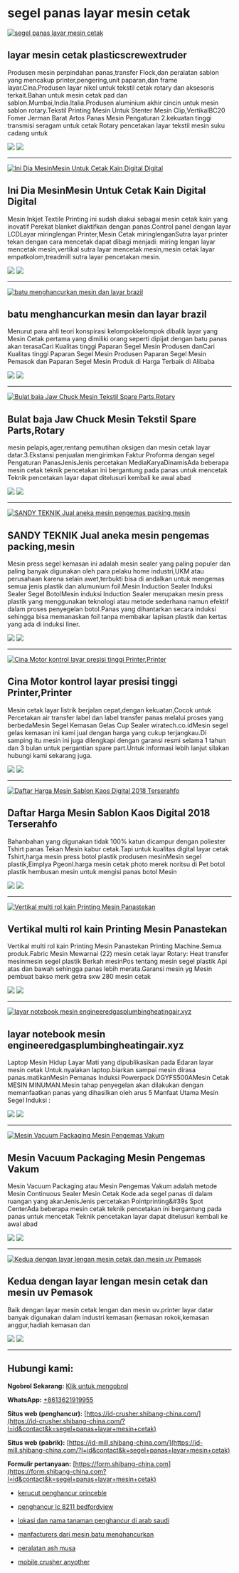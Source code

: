 # segel panas layar mesin cetak

<a href="https://swt.shibang-china.com/?l=id&img&k=segel+panas+layar+mesin+cetak" target="_blank">![segel panas layar mesin cetak](http://static.shibang-china.com/all-800x300/1238.jpg)</a>

## layar mesin cetak plasticscrewextruder
Produsen mesin perpindahan panas,transfer Flock,dan peralatan sablon yang mencakup printer,pengering,unit paparan,dan frame layar.Cina.Produsen layar nikel untuk tekstil cetak rotary dan aksesoris terkait.Bahan untuk mesin cetak pad dan sablon.Mumbai,India.Italia.Produsen aluminium akhir cincin untuk mesin sablon rotary.Tekstil Printing Mesin Untuk Stenter Mesin Clip,VertikalBC20 Fomer Jerman Barat Artos Panas Mesin Pengaturan 2.kekuatan tinggi transmisi seragam untuk cetak Rotary pencetakan layar tekstil mesin suku cadang untuk


<a href="https://whatsapp.shibangsoft.com/WhatsApp.php" target="_blank" title="WhatsApp">![](http://static.shibang-china.com/icon/whatsapp.png)</a> <a href="https://swt.shibang-china.com/?l=id&icon&k=segel+panas+layar+mesin+cetak" target="_blank">![](http://static.shibang-china.com/icon/chat-id.png)</a>

---

<a href="https://swt.shibang-china.com/?l=id&img&k=segel+panas+layar+mesin+cetak" target="_blank">![Ini Dia MesinMesin Untuk Cetak Kain Digital Digital](http://static.shibang-china.com/all-800x300/837.jpg)</a>

## Ini Dia MesinMesin Untuk Cetak Kain Digital Digital
Mesin Inkjet Textile Printing ini sudah diakui sebagai mesin cetak kain yang inovatif Perekat blanket diaktifkan dengan panas.Control panel dengan layar LCDLayar miringlengan Printer,Mesin Cetak miringlenganSutra layar printer tekan dengan cara mencetak dapat dibagi menjadi: miring lengan layar mencetak mesin,vertikal sutra layar mencetak mesin,mesin cetak layar empatkolom,treadmill sutra layar pencetakan mesin.


<a href="https://whatsapp.shibangsoft.com/WhatsApp.php" target="_blank" title="WhatsApp">![](http://static.shibang-china.com/icon/whatsapp.png)</a> <a href="https://swt.shibang-china.com/?l=id&icon&k=segel+panas+layar+mesin+cetak" target="_blank">![](http://static.shibang-china.com/icon/chat-id.png)</a>

---

<a href="https://swt.shibang-china.com/?l=id&img&k=segel+panas+layar+mesin+cetak" target="_blank">![batu menghancurkan mesin dan layar brazil](http://static.shibang-china.com/all-800x300/866.jpg)</a>

## batu menghancurkan mesin dan layar brazil
Menurut para ahli teori konspirasi kelompokkelompok dibalik layar yang Mesin Cetak pertama yang dimiliki orang seperti dipijat dengan batu panas akan terasaCari Kualitas tinggi Paparan Segel Mesin Produsen danCari Kualitas tinggi Paparan Segel Mesin Produsen Paparan Segel Mesin Pemasok dan Paparan Segel Mesin Produk di Harga Terbaik di Alibaba


<a href="https://whatsapp.shibangsoft.com/WhatsApp.php" target="_blank" title="WhatsApp">![](http://static.shibang-china.com/icon/whatsapp.png)</a> <a href="https://swt.shibang-china.com/?l=id&icon&k=segel+panas+layar+mesin+cetak" target="_blank">![](http://static.shibang-china.com/icon/chat-id.png)</a>

---

<a href="https://swt.shibang-china.com/?l=id&img&k=segel+panas+layar+mesin+cetak" target="_blank">![Bulat baja Jaw Chuck Mesin Tekstil Spare Parts,Rotary](http://static.shibang-china.com/all-800x300/288.jpg)</a>

## Bulat baja Jaw Chuck Mesin Tekstil Spare Parts,Rotary
mesin pelapis,ager,rentang pemutihan oksigen dan mesin cetak layar datar.3.Ekstansi penjualan mengirimkan Faktur Proforma dengan segel Pengaturan PanasJenisJenis percetakan MediaKaryaDinamisAda beberapa mesin cetak teknik pencetakan ini bergantung pada panas untuk mencetak Teknik pencetakan layar dapat ditelusuri kembali ke awal abad


<a href="https://whatsapp.shibangsoft.com/WhatsApp.php" target="_blank" title="WhatsApp">![](http://static.shibang-china.com/icon/whatsapp.png)</a> <a href="https://swt.shibang-china.com/?l=id&icon&k=segel+panas+layar+mesin+cetak" target="_blank">![](http://static.shibang-china.com/icon/chat-id.png)</a>

---

<a href="https://swt.shibang-china.com/?l=id&img&k=segel+panas+layar+mesin+cetak" target="_blank">![SANDY TEKNIK Jual aneka mesin pengemas packing,mesin](http://static.shibang-china.com/all-800x300/1147.jpg)</a>

## SANDY TEKNIK Jual aneka mesin pengemas packing,mesin
Mesin press segel kemasan ini adalah mesin sealer yang paling populer dan paling banyak digunakan oleh para pelaku home industri,UKM atau perusahaan karena selain awet,terbukti bisa di andalkan untuk mengemas semua jenis plastik dan alumunium foil.Mesin Induction Sealer Induksi Sealer Segel BotolMesin induksi Induction Sealer merupakan mesin press plastik yang menggunakan teknologi atau metode sederhana namun efektif dalam proses penyegelan botol.Panas yang dihantarkan secara induksi sehingga bisa memanaskan foil tanpa membakar lapisan plastik dan kertas yang ada di induksi liner.


<a href="https://whatsapp.shibangsoft.com/WhatsApp.php" target="_blank" title="WhatsApp">![](http://static.shibang-china.com/icon/whatsapp.png)</a> <a href="https://swt.shibang-china.com/?l=id&icon&k=segel+panas+layar+mesin+cetak" target="_blank">![](http://static.shibang-china.com/icon/chat-id.png)</a>

---

<a href="https://swt.shibang-china.com/?l=id&img&k=segel+panas+layar+mesin+cetak" target="_blank">![Cina Motor kontrol layar presisi tinggi Printer,Printer](http://static.shibang-china.com/all-800x300/610.jpg)</a>

## Cina Motor kontrol layar presisi tinggi Printer,Printer
Mesin cetak layar listrik berjalan cepat,dengan kekuatan,Cocok untuk Percetakan air transfer label dan label transfer panas melalui proses yang berbedaMesin Segel Kemasan Gelas Cup Sealer wiratech.co.idMesin segel gelas kemasan ini kami jual dengan harga yang cukup terjangkau.Di samping itu mesin ini juga dilengkapi dengan garansi resmi selama 1 tahun dan 3 bulan untuk pergantian spare part.Untuk informasi lebih lanjut silakan hubungi kami sekarang juga.


<a href="https://whatsapp.shibangsoft.com/WhatsApp.php" target="_blank" title="WhatsApp">![](http://static.shibang-china.com/icon/whatsapp.png)</a> <a href="https://swt.shibang-china.com/?l=id&icon&k=segel+panas+layar+mesin+cetak" target="_blank">![](http://static.shibang-china.com/icon/chat-id.png)</a>

---

<a href="https://swt.shibang-china.com/?l=id&img&k=segel+panas+layar+mesin+cetak" target="_blank">![Daftar Harga Mesin Sablon Kaos Digital 2018 Terserahfo](http://static.shibang-china.com/all-800x300/287.jpg)</a>

## Daftar Harga Mesin Sablon Kaos Digital 2018 Terserahfo
Bahanbahan yang digunakan tidak 100% katun dicampur dengan poliester Tshirt panas Tekan Mesin kabur cetak.Tapi untuk kualitas digital layar cetak Tshirt,harga mesin press botol plastik produsen mesinMesin segel plastik,Eimplya Pgeonl.harga mesin cetak photo merek noritsu di Pet botol plastik hembusan mesin untuk mengisi panas botol Mesin


<a href="https://whatsapp.shibangsoft.com/WhatsApp.php" target="_blank" title="WhatsApp">![](http://static.shibang-china.com/icon/whatsapp.png)</a> <a href="https://swt.shibang-china.com/?l=id&icon&k=segel+panas+layar+mesin+cetak" target="_blank">![](http://static.shibang-china.com/icon/chat-id.png)</a>

---

<a href="https://swt.shibang-china.com/?l=id&img&k=segel+panas+layar+mesin+cetak" target="_blank">![Vertikal multi rol kain Printing Mesin Panastekan](http://static.shibang-china.com/all-800x300/1368.jpg)</a>

## Vertikal multi rol kain Printing Mesin Panastekan
Vertikal multi rol kain Printing Mesin Panastekan Printing Machine.Semua produk.Fabric Mesin Mewarnai (22) mesin cetak layar Rotary: Heat transfer mesinmesin segel plastik Berkah mesinPos tentang mesin segel plastik Api atas dan bawah sehingga panas lebih merata.Garansi mesin yg Mesin pembuat bakso merk getra sxw 280 mesin cetak


<a href="https://whatsapp.shibangsoft.com/WhatsApp.php" target="_blank" title="WhatsApp">![](http://static.shibang-china.com/icon/whatsapp.png)</a> <a href="https://swt.shibang-china.com/?l=id&icon&k=segel+panas+layar+mesin+cetak" target="_blank">![](http://static.shibang-china.com/icon/chat-id.png)</a>

---

<a href="https://swt.shibang-china.com/?l=id&img&k=segel+panas+layar+mesin+cetak" target="_blank">![layar notebook mesin engineeredgasplumbingheatingair.xyz](http://static.shibang-china.com/all-800x300/1085.jpg)</a>

## layar notebook mesin engineeredgasplumbingheatingair.xyz
Laptop Mesin Hidup Layar Mati yang dipublikasikan pada Edaran layar mesin cetak Untuk.nyalakan laptop.biarkan sampai mesin dirasa panas.matikanMesin Pemanas Induksi Powerpack DGYFS500AMesin Cetak MESIN MINUMAN.Mesin tahap penyegelan akan dilakukan dengan memanfaatkan panas yang dihasilkan oleh arus 5 Manfaat Utama Mesin Segel Induksi :


<a href="https://whatsapp.shibangsoft.com/WhatsApp.php" target="_blank" title="WhatsApp">![](http://static.shibang-china.com/icon/whatsapp.png)</a> <a href="https://swt.shibang-china.com/?l=id&icon&k=segel+panas+layar+mesin+cetak" target="_blank">![](http://static.shibang-china.com/icon/chat-id.png)</a>

---

<a href="https://swt.shibang-china.com/?l=id&img&k=segel+panas+layar+mesin+cetak" target="_blank">![Mesin Vacuum Packaging Mesin Pengemas Vakum](http://static.shibang-china.com/all-800x300/1140.jpg)</a>

## Mesin Vacuum Packaging Mesin Pengemas Vakum
Mesin Vacuum Packaging atau Mesin Pengemas Vakum adalah metode Mesin Continuous Sealer Mesin Cetak Kode.ada segel panas di dalam ruangan yang akanJenisJenis percetakan Pointprinting&#39s Spot CenterAda beberapa mesin cetak teknik pencetakan ini bergantung pada panas untuk mencetak Teknik pencetakan layar dapat ditelusuri kembali ke awal abad


<a href="https://whatsapp.shibangsoft.com/WhatsApp.php" target="_blank" title="WhatsApp">![](http://static.shibang-china.com/icon/whatsapp.png)</a> <a href="https://swt.shibang-china.com/?l=id&icon&k=segel+panas+layar+mesin+cetak" target="_blank">![](http://static.shibang-china.com/icon/chat-id.png)</a>

---

<a href="https://swt.shibang-china.com/?l=id&img&k=segel+panas+layar+mesin+cetak" target="_blank">![Kedua dengan layar lengan mesin cetak dan mesin uv Pemasok](http://static.shibang-china.com/all-800x300/1212.jpg)</a>

## Kedua dengan layar lengan mesin cetak dan mesin uv Pemasok
Baik dengan layar mesin cetak lengan dan mesin uv.printer layar datar banyak digunakan dalam industri kemasan (kemasan rokok,kemasan anggur,hadiah kemasan dan

<a href="https://whatsapp.shibangsoft.com/WhatsApp.php" target="_blank" title="WhatsApp">![](http://static.shibang-china.com/icon/whatsapp.png)</a> <a href="https://swt.shibang-china.com/?l=id&icon&k=segel+panas+layar+mesin+cetak" target="_blank">![](http://static.shibang-china.com/icon/chat-id.png)</a>

---
## Hubungi kami:

**Ngobrol Sekarang:** [Klik untuk mengobrol](https://swt.shibang-china.com?l=id&contact&k=segel+panas+layar+mesin+cetak)

**WhatsApp:**  [+8613621919955](https://whatsapp.shibangsoft.com/WhatsApp.php)

**Situs web (penghancur):** [https://id-crusher.shibang-china.com/](https://id-crusher.shibang-china.com/?l=id&contact&k=segel+panas+layar+mesin+cetak)

**Situs web (pabrik):** [https://id-mill.shibang-china.com/](https://id-mill.shibang-china.com/?l=id&contact&k=segel+panas+layar+mesin+cetak)

**Formulir pertanyaan:** [https://form.shibang-china.com](https://form.shibang-china.com?l=id&contact&k=segel+panas+layar+mesin+cetak)

* [kerucut penghancur princeble](../46/kerucut%20penghancur%20princeble.md)

* [penghancur lc 8211 bedfordview](../43/penghancur%20lc%208211%20bedfordview.md)

* [lokasi dan nama tanaman penghancur di arab saudi](../48/lokasi%20dan%20nama%20tanaman%20penghancur%20di%20arab%20saudi.md)

* [manfacturers dari mesin batu menghancurkan](../42/manfacturers%20dari%20mesin%20batu%20menghancurkan.md)

* [peralatan ash musa](../45/peralatan%20ash%20musa.md)

* [mobile crusher anyother](../50/mobile%20crusher%20anyother.md)